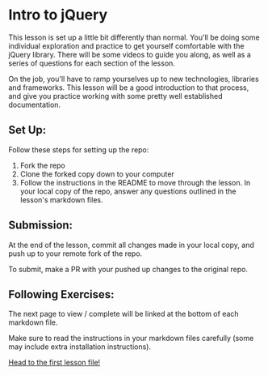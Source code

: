# Intro to jQuery

This lesson is set up a little bit differently than normal. You'll be doing some individual exploration and practice to get yourself comfortable with the jQuery library. There will be some videos to guide you along, as well as a series of questions for each section of the lesson. 

On the job, you'll have to ramp yourselves up to new technologies, libraries and frameworks. This lesson will be a good introduction to that process, and give you practice working with some pretty well established documentation. 

## Set Up:
Follow these steps for setting up the repo:
1. Fork the repo 
2. Clone the forked copy down to your computer
3. Follow the instructions in the README to move through the lesson. In your local copy of the repo, answer any questions outlined in the lesson's markdown files. 


## Submission:
At the end of the lesson, commit all changes made in your local copy, and push up to your remote fork of the repo. 

To submit, make a PR with your pushed up changes to the original repo.

## Following Exercises:
The next page to view / complete will be linked at the bottom of each markdown file. 

Make sure to read the instructions in your markdown files carefully (some may include extra installation instructions). 

[Head to the first lesson file!]('./intro.md')
